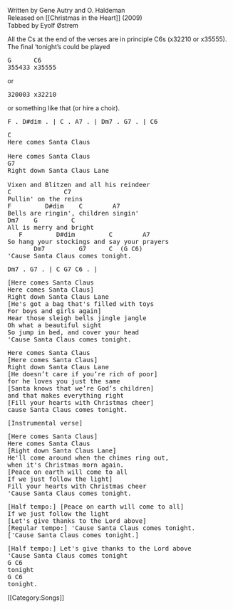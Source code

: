 Written by Gene Autry  and O. Haldeman<br>
Released on [[Christmas in the Heart]] (2009)<br>
Tabbed by Eyolf Østrem

All the Cs at the end of the verses are in principle C6s (x32210 or
x35555). The final ‘tonight’s could be played

<pre>
G      C6
355433 x35555 
</pre>
or

<pre>
320003 x32210
</pre>
or something like that (or hire a  choir).

<!--======================================================================-->

<pre class="crd">
F . D#dim . | C . A7 . | Dm7 . G7 . | C6 
</pre>

<pre class="verse">
C
Here comes Santa Claus

Here comes Santa Claus
G7 
Right down Santa Claus Lane

Vixen and Blitzen and all his reindeer
C              C7
Pullin' on the reins
F         D#dim    C        A7
Bells are ringin', children singin'
Dm7    G         C
All is merry and bright
   F         D#dim         C        A7
So hang your stockings and say your prayers
       Dm7         G7      C  (G C6) 
'Cause Santa Claus comes tonight.
</pre>

<pre class="crd">
Dm7 . G7 . | C G7 C6 . |  
</pre>

<pre class="verse">
[<span class="chorus">Here comes Santa Claus
Here comes Santa Claus</span>]
Right down Santa Claus Lane
[<span class="chorus">He's got a bag that's filled with toys
For boys and girls again</span>]
Hear those sleigh bells jingle jangle
Oh what a beautiful sight
So jump in bed, and cover your head
'Cause Santa Claus comes tonight.
</pre>

<pre class="verse">
Here comes Santa Claus
[<span class="chorus">Here comes Santa Claus</span>]
Right down Santa Claus Lane
[<span class="chorus">He doesn’t care if you’re rich of poor</span>]
for he loves you just the same
[<span class="chorus">Santa knows that we’re God’s children</span>]
and that makes everything right
[<span class="chorus">Fill your hearts with Christmas cheer</span>]
cause Santa Claus comes tonight.
</pre>

<pre>
[Instrumental verse]
</pre>

<pre class="verse">
[<span class="chorus">Here comes Santa Claus</span>]
Here comes Santa Claus
[<span class="chorus">Right down Santa Claus Lane</span>]
He'll come around when the chimes ring out,
when it's Christmas morn again.
[<span class="chorus">Peace on earth will come to all
If we just follow the light</span>]
Fill your hearts with Christmas cheer
'Cause Santa Claus comes tonight.
</pre>

<pre class="verse">
[Half tempo:] [<span class="chorus">Peace on earth will come to all</span>]
If we just follow the light
[<span class="chorus">Let's give thanks to the Lord above</span>]
[Regular tempo:] 'Cause Santa Claus comes tonight.
[<span class="chorus">'Cause Santa Claus comes tonight.</span>]
</pre>
<pre class="verse">
[Half tempo:] Let's give thanks to the Lord above
'Cause Santa Claus comes tonight
G C6
tonight
G C6
tonight.
</pre>

[[Category:Songs]]